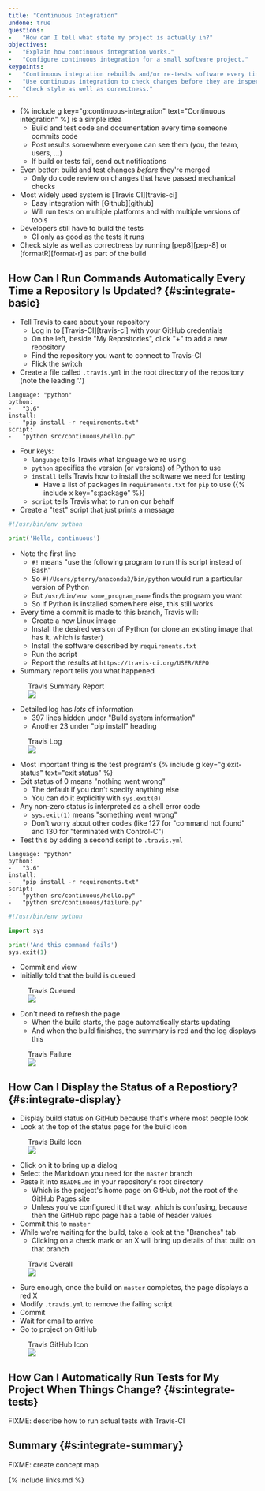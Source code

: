 ```yaml
---
title: "Continuous Integration"
undone: true
questions:
-   "How can I tell what state my project is actually in?"
objectives:
-   "Explain how continuous integration works."
-   "Configure continuous integration for a small software project."
keypoints:
-   "Continuous integration rebuilds and/or re-tests software every time something changes."
-   "Use continuous integration to check changes before they are inspected."
-   "Check style as well as correctness."
---
```


-   {% include g key="g:continuous-integration" text="Continuous integration" %} is a simple idea
    -   Build and test code and documentation every time someone commits code
    -   Post results somewhere everyone can see them (you, the team, users, ...)
    -   If build or tests fail, send out notifications
-   Even better: build and test changes *before* they're merged
    -   Only do code review on changes that have passed mechanical checks
-   Most widely used system is [Travis CI][travis-ci]
    -   Easy integration with [Github][github]
    -   Will run tests on multiple platforms and with multiple versions of tools
-   Developers still have to build the tests
    -   CI only as good as the tests it runs
-   Check style as well as correctness by running [pep8][pep-8] or [formatR][format-r] as part of the build

## How Can I Run Commands Automatically Every Time a Repository Is Updated? {#s:integrate-basic}

-   Tell Travis to care about your repository
    -   Log in to [Travis-CI][travis-ci] with your GitHub credentials
    -   On the left, beside "My Repositories", click "+" to add a new repository
    -   Find the repository you want to connect to Travis-CI
    -   Flick the switch
-   Create a file called `.travis.yml` in the root directory of the repository (note the leading '.')

```
language: "python"
python:
-   "3.6"
install:
-   "pip install -r requirements.txt"
script:
-   "python src/continuous/hello.py"
```

-   Four keys:
    -   `language` tells Travis what language we're using
    -   `python` specifies the version (or versions) of Python to use
    -   `install` tells Travis how to install the software we need for testing
        -   Have a list of packages in `requirements.txt` for `pip` to use ({% include x key="s:package" %})
    -   `script` tells Travis what to run on our behalf
-   Create a "test" script that just prints a message

```python
#!/usr/bin/env python

print('Hello, continuous')
```

-   Note the first line
    -   `#!` means "use the following program to run this script instead of Bash"
    -   So `#!/Users/pterry/anaconda3/bin/python` would run a particular version of Python
    -   But `/usr/bin/env some_program_name` finds the program you want
    -   So if Python is installed somewhere else, this still works
-   Every time a commit is made to this branch, Travis will:
    -   Create a new Linux image
    -   Install the desired version of Python (or clone an existing image that has it, which is faster)
    -   Install the software described by `requirements.txt`
    -   Run the script
    -   Report the results at `https://travis-ci.org/USER/REPO`
-   Summary report tells you what happened

<figure id="f:integrate-summary"> <figcaption>Travis Summary Report</figcaption> <img src="../../figures/travis_summary.png"/> </figure>

-   Detailed log has *lots* of information
    -   397 lines hidden under "Build system information"
    -   Another 23 under "pip install" heading

<figure id="f:integrate-log"> <figcaption>Travis Log</figcaption> <img src="../../figures/travis_log.png"/> </figure>

-   Most important thing is the test program's {% include g key="g:exit-status" text="exit status" %}
-   Exit status of 0 means "nothing went wrong"
    -   The default if you don't specify anything else
    -   You can do it explicitly with `sys.exit(0)`
-   Any non-zero status is interpreted as a shell error code
    -   `sys.exit(1)` means "something went wrong"
    -   Don't worry about other codes (like 127 for "command not found" and 130 for "terminated with Control-C")
-   Test this by adding a second script to `.travis.yml`

```
language: "python"
python:
-   "3.6"
install:
-   "pip install -r requirements.txt"
script:
-   "python src/continuous/hello.py"
-   "python src/continuous/failure.py"
```
```python
#!/usr/bin/env python

import sys

print('And this command fails')
sys.exit(1)
```

-   Commit and view
-   Initially told that the build is queued

<figure id="f:integrate-queued"> <figcaption>Travis Queued</figcaption> <img src="../../figures/travis_queued.png"/> </figure>

-   Don't need to refresh the page
    -   When the build starts, the page automatically starts updating
    -   And when the build finishes, the summary is red and the log displays this

<figure id="f:integrate-failure"> <figcaption>Travis Failure</figcaption> <img src="../../figures/travis_failure.png"/> </figure>

## How Can I Display the Status of a Repostiory? {#s:integrate-display}

-   Display build status on GitHub because that's where most people look
-   Look at the top of the status page for the build icon

<figure id="f:integrate-build-icon"> <figcaption>Travis Build Icon</figcaption> <img src="../../figures/travis_build_icon.png"/> </figure>

-   Click on it to bring up a dialog
-   Select the Markdown you need for the `master` branch
-   Paste it into `README.md` in your repository's root directory
    -   Which is the project's home page on GitHub, *not* the root of the GitHub Pages site
    -   Unless you've configured it that way, which is confusing, because then the GitHub repo page has a table of header values
-   Commit this to `master`
-   While we're waiting for the build, take a look at the "Branches" tab
    -   Clicking on a check mark or an X will bring up details of that build on that branch

<figure id="f:integrate-overall"> <figcaption>Travis Overall</figcaption> <img src="../../figures/travis_overall.png"/> </figure>

-   Sure enough, once the build on `master` completes, the page displays a red X
-   Modify `.travis.yml` to remove the failing script
-   Commit
-   Wait for email to arrive
-   Go to project on GitHub

<figure id="f:integrate-github-icon"> <figcaption>Travis GitHub Icon</figcaption> <img src="../../figures/travis_github_icon.png"/> </figure>

## How Can I Automatically Run Tests for My Project When Things Change?  {#s:integrate-tests}

FIXME: describe how to run actual tests with Travis-CI

## Summary {#s:integrate-summary}

FIXME: create concept map

{% include links.md %}
